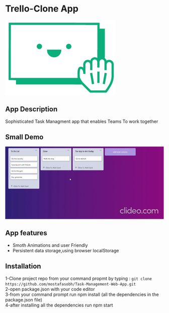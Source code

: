 # Trello-Clone App
![](images/Card.png)

## App Description

Sophisticated Task Managment app that enables Teams To work together

## Small Demo 
![](https://github.com/mostafasobh/Task-Management-Web-App/blob/main/images/trello-clone-google-chrome-2020-12-22-13-55-17_XYuLxmOk_0lKq.gif)

 ## App features
* Smoth Animations and user Friendly
* Persistent data storage,using browser localStorage


## Installation
 1-Clone project repo from your command propmt by typing : `git clone https://github.com/mostafasobh/Task-Management-Web-App.git`<br />
 2-open package.json with your code editor <br />
 3-from your command prompt run npm install (all the dependencies in the package.json file) <br />
 4-after installing all the dependencies run npm start <br />
